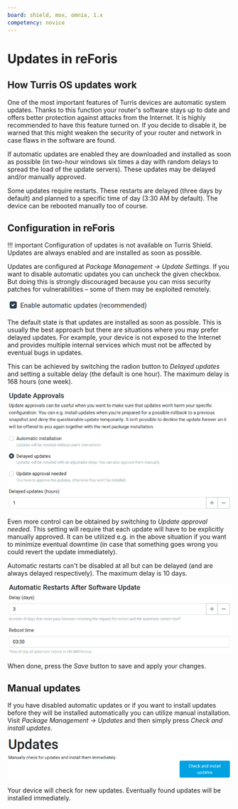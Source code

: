 ```yaml
---
board: shield, mox, omnia, 1.x
competency: novice
---
```

# Updates in reForis

## How Turris OS updates work

One of the most important features of Turris devices are automatic system
updates. Thanks to this function your router's software stays up to date
and offers better protection against attacks from the Internet. It is highly
recommended to have this feature turned on. If you decide to disable it,
be warned that this might weaken the security of your router and network
in case flaws in the software are found.

If automatic updates are enabled they are downloaded and installed as
soon as possible (in two-hour windows six times a day with random delays
to spread the load of the update servers). These updates may be delayed
and/or manually approved.

Some updates require restarts. These restarts are delayed (three days by
default) and planned to a specific time of day (3:30 AM by default).
The device can be rebooted manually too of course.

## Configuration in reForis

!!! important
    Configuration of updates is not available on Turris Shield. Updates
    are always enabled and are installed as soon as possible.

Updates are configured at _Package Management → Update Settings_. If you
want to disable automatic updates you can uncheck the given checkbox.
But doing this is strongly discouraged because you can miss security
patches for vulnerabilities – some of them may be exploited remotely.

![Enable automatic updates](enable.png)

The default state is that updates are installed as soon as possible.
This is usually the best approach but there are situations where
you may prefer delayed updates. For example, your device is not
exposed to the Internet and provides multiple internal services which
must not be affected by eventual bugs in updates.

This can be achieved by switching the radion button to _Delayed
updates_ and setting a suitable delay (the default is one hour).
The maximum delay is 168 hours (one week).

![Delayed updates](delayed.png)

Even more control can be obtained by switching to _Update approval needed_.
This setting will require that each update will have to be explicitly
manually approved. It can be utilized e.g. in the above situation if you want
to minimize eventual downtime (in case that something goes wrong you could
revert the update immediately).

Automatic restarts can't be disabled at all but can be delayed (and are
always delayed respectively). The maximum delay is 10 days.

![Automatic restarts](restart.png)

When done, press the _Save_ button to save and apply your changes.

## Manual updates

If you have disabled automatic updates or if you want to install updates
before they will be installed automatically you can utilize manual
installation. Visit _Package Management → Updates_ and then simply
press _Check and install updates_.

![Manual installation of updates](manual.png)

Your device will check for new updates. Eventually found updates will
be installed immediately.
